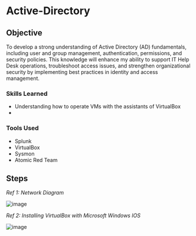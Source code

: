 # Active-Directory

## Objective
  
To develop a strong understanding of Active Directory (AD) fundamentals, including user and group management, authentication, permissions, and security policies. This knowledge will enhance my ability to support IT Help Desk operations, troubleshoot access issues, and strengthen organizational security by implementing best practices in identity and access management.

### Skills Learned

- Understanding how to operate VMs with the assistants of VirtualBox
- 

### Tools Used

- Splunk
- VirtualBox
- Sysmon
- Atomic Red Team

## Steps

*Ref 1: Network Diagram*

![image](https://github.com/user-attachments/assets/cc17c236-d5ab-442d-823d-4fb230b3e5f0)

*Ref 2: Installing VirtualBox with Microsoft Windows IOS*

![image](https://github.com/user-attachments/assets/947be8cb-8bd4-42e4-9d29-156f2265267a)

